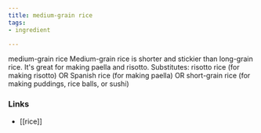 ```yaml
---
title: medium-grain rice
tags:
- ingredient

---
```

medium-grain rice Medium-grain rice is shorter and stickier than long-grain rice. It's great for making paella and risotto. Substitutes: risotto rice (for making risotto) OR Spanish rice (for making paella) OR short-grain rice (for making puddings, rice balls, or sushi)

### Links

* [[rice]]
